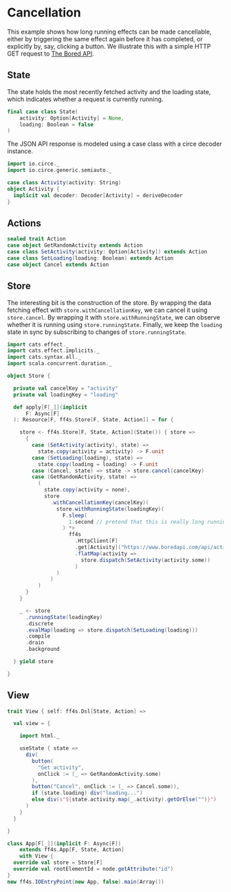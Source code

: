 # Cancellation

This example shows how long running effects can be made cancellable,
either by triggering the same effect again before it has completed,
or explicitly by, say, clicking a button. We illustrate this with a simple
HTTP GET request to [The Bored API](https://www.boredapi.com/).

## State

The state holds the most recently fetched activity and the loading state,
which indicates whether a request is currently running.

```scala mdoc:js:shared
final case class State(
    activity: Option[Activity] = None,
    loading: Boolean = false
)
```

The JSON API response is modeled using a case class with a circe decoder instance.

```scala mdoc:js:shared
import io.circe._
import io.circe.generic.semiauto._

case class Activity(activity: String)
object Activity {
  implicit val decoder: Decoder[Activity] = deriveDecoder
}
```

## Actions

```scala mdoc:js:shared
sealed trait Action
case object GetRandomActivity extends Action
case class SetActivity(activity: Option[Activity]) extends Action
case class SetLoading(loading: Boolean) extends Action
case object Cancel extends Action
```

## Store

The interesting bit is the construction of the store.
By wrapping the data fetching effect with `store.withCancellationKey`, we can cancel it using `store.cancel`.
By wrapping it with `store.withRunningState`, we can observe whether it is running using `store.runningState`. 
Finally, we keep the `loading` state in sync by subscribing to changes of `store.runningState`.

```scala mdoc:js:shared
import cats.effect._
import cats.effect.implicits._
import cats.syntax.all._
import scala.concurrent.duration._

object Store {

  private val cancelKey = "activity"
  private val loadingKey = "loading"

  def apply[F[_]](implicit
      F: Async[F]
  ): Resource[F, ff4s.Store[F, State, Action]] = for {

    store <- ff4s.Store[F, State, Action](State()) { store =>
      {
        case (SetActivity(activity), state) =>
          state.copy(activity = activity) -> F.unit
        case (SetLoading(loading), state) =>
          state.copy(loading = loading) -> F.unit
        case (Cancel, state) => state -> store.cancel(cancelKey)
        case (GetRandomActivity, state) =>
          (
            state.copy(activity = none),
            store
              .withCancellationKey(cancelKey)(
                store.withRunningState(loadingKey)(
                  F.sleep(
                    1.second // pretend that this is really long running
                  ) *>
                    ff4s
                      .HttpClient[F]
                      .get[Activity]("https://www.boredapi.com/api/activity")
                      .flatMap(activity =>
                        store.dispatch(SetActivity(activity.some))
                      )
                )
              )
          )
      }
    }

    _ <- store
      .runningState(loadingKey)
      .discrete
      .evalMap(loading => store.dispatch(SetLoading(loading)))
      .compile
      .drain
      .background

  } yield store

}
```

## View

```scala mdoc:js:shared
trait View { self: ff4s.Dsl[State, Action] =>

  val view = {

    import html._

    useState { state =>
      div(
        button(
          "Get activity",
          onClick := (_ => GetRandomActivity.some)
        ),
        button("Cancel", onClick := (_ => Cancel.some)),
        if (state.loading) div("loading...")
        else div(s"${state.activity.map(_.activity).getOrElse("")}")
      )
    }
  }

}
```


```scala mdoc:js:invisible
class App[F[_]](implicit F: Async[F])
    extends ff4s.App[F, State, Action]
    with View {
  override val store = Store[F]
  override val rootElementId = node.getAttribute("id")
}
new ff4s.IOEntryPoint(new App, false).main(Array())
```
